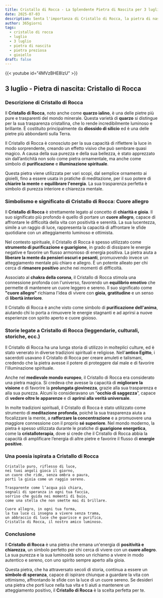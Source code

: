```yaml
---
title: Cristallo di Rocca - La Splendente Pietra di Nascita per 3 luglio
date: 2025-07-03
description: Senta l'importanza di Cristallo di Rocca, la pietra di nascita di 3 luglio che simboleggia Cuore allegro. Lasci che la sua bellezza e il suo significato illuminino la sua giornata.
author: 365giorni
tags:
  - cristallo di rocca
  - luglio
  - 3 luglio
  - pietra di nascita
  - pietra preziosa
  - gioiello
draft: false
---
```


{{< youtube id="4MVzBHE8IzU" >}}

## 3 luglio - Pietra di nascita: Cristallo di Rocca

### Descrizione di Cristallo di Rocca

Il **Cristallo di Rocca**, noto anche come **quarzo ialino**, è una delle pietre più pure e trasparenti del mondo minerale. Questa varietà di **quarzo** si distingue per la sua trasparenza cristallina, che lo rende incredibilmente luminoso e brillante. È costituito principalmente da **diossido di silicio** ed è una delle pietre più abbondanti sulla Terra.

Il Cristallo di Rocca è conosciuto per la sua capacità di riflettere la luce in modo sorprendente, creando un effetto visivo che può sembrare quasi magico. A causa della sua purezza e della sua bellezza, è stato apprezzato sin dall’antichità non solo come pietra ornamentale, ma anche come simbolo di **purificazione** e **illuminazione spirituale**.

Questa pietra viene utilizzata per vari scopi, dal semplice ornamento ai gioielli, fino a essere usata in pratiche di meditazione, per il suo potere di **chiarire la mente** e **equilibrare l'energia**. La sua trasparenza perfetta è simbolo di purezza interiore e chiarezza mentale.

### Simbolismo e significato di Cristallo di Rocca: Cuore allegro

Il **Cristallo di Rocca** è strettamente legato al concetto di **chiarità e gioia**. Il suo significato più profondo è quello di portare un **cuore allegro**, capace di affrontare le difficoltà della vita con positività e serenità. La sua lucentezza, simile a un raggio di luce, rappresenta la capacità di affrontare le sfide quotidiane con un atteggiamento luminoso e ottimista.

Nel contesto spirituale, il Cristallo di Rocca è spesso utilizzato come **strumento di purificazione e guarigione**, in grado di dissipare le energie negative e favorire un flusso armonioso di energia positiva. La pietra aiuta a **liberare la mente da pensieri oscuri e pesanti**, promuovendo invece un atteggiamento mentale più chiaro e allegro. È un potente alleato per chi cerca di **rimanere positivo** anche nei momenti di difficoltà.

Associato al **chakra della corona**, il Cristallo di Rocca stimola una connessione profonda con l'universo, favorendo un **equilibrio emotivo** che permette di mantenere un cuore leggero e sereno. Il suo significato come **"cuore allegro"** richiama l'idea di vivere con **gioia**, **gratitudine** e un senso di **libertà interiore**.

Il Cristallo di Rocca è anche visto come simbolo di **purificazione dell'anima**, aiutando chi lo porta a rimuovere le energie stagnanti e ad aprirsi a nuove esperienze con spirito aperto e cuore gioioso.

### Storie legate a Cristallo di Rocca (leggendarie, culturali, storiche, ecc.)

Il Cristallo di Rocca ha una lunga storia di utilizzo in molteplici culture, ed è stato venerato in diverse tradizioni spirituali e religiose. Nell'**antico Egitto**, i sacerdoti usavano il Cristallo di Rocca per creare amuleti e talismani, credendo che la pietra avesse il potere di proteggere dal male e di favorire l'illuminazione spirituale.

Anche nel **medievale mondo europeo**, il Cristallo di Rocca era considerato una pietra magica. Si credeva che avesse la capacità di **migliorare la visione** e di favorire la **prolungata giovinezza**, grazie alla sua trasparenza e alla sua purezza. Alcuni lo consideravano un “**occhio di saggezza**”, capace di **vedere oltre le apparenze** e di **aprirsi alla verità universale**.

In molte tradizioni spirituali, il Cristallo di Rocca è stato utilizzato come strumento di **meditazione profonda**, poiché la sua trasparenza aiuta a focalizzare la mente, a **rafforzare la concentrazione** e a promuovere una maggiore connessione con il proprio **sé superiore**. Nel mondo moderno, la pietra è spesso utilizzata durante le pratiche di **guarigione energetica**, come la **cristalloterapia**, dove si crede che il Cristallo di Rocca abbia la capacità di amplificare l’energia di altre pietre e favorire il flusso di **energie positive**.

### Una poesia ispirata a Cristallo di Rocca

```
Cristallo puro, riflesso di luce,
nei tuoi angoli gioca il giorno,
un cuore che ride, senza ombra o paura,
porti la gioia come un raggio sereno.

Trasparente come l’acqua più chiara,
segnali di speranza in ogni tua faccia,
sorriso che guida nei momenti di buio,
come una stella che non smette mai di brillare.

Cuore allegro, in ogni tua forma,
la tua luce ci insegna a vivere senza trama,
un abbraccio di luce che guarisce e purifica,
Cristallo di Rocca, il nostro amico luminoso.
```

### Conclusione

Il **Cristallo di Rocca** è una pietra che emana un'energia di **positività e chiarezza**, un simbolo perfetto per chi cerca di vivere con un **cuore allegro**. La sua purezza e la sua luminosità sono un richiamo a vivere in modo autentico e sereno, con uno spirito sempre aperto alla gioia.

Questa pietra, che ha attraversato secoli di storia, continua a essere un **simbolo di speranza**, capace di ispirare chiunque a guardare la vita con ottimismo, affrontando le sfide con la luce di un cuore sereno. Se desideri una pietra che porti luce nella tua vita e ti aiuti a mantenere un atteggiamento positivo, il **Cristallo di Rocca** è la scelta perfetta per te.